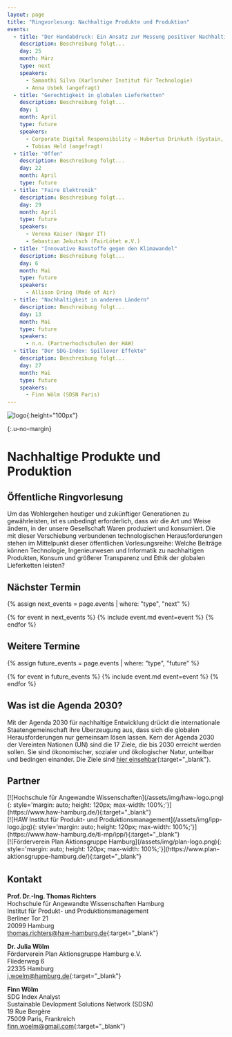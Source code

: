 ```yaml
---
layout: page
title: "Ringvorlesung: Nachhaltige Produkte und Produktion"
events:
  - title: "Der Handabdruck: Ein Ansatz zur Messung positiver Nachhaltigkeitswirkungen von Produkten"
    description: Beschreibung folgt...
    day: 25
    month: März
    type: next
    speakers:
      - Samanthi Silva (Karlsruher Institut für Technologie)
      - Anna Usbek (angefragt)
  - title: "Gerechtigkeit in globalen Lieferketten"
    description: Beschreibung folgt...
    day: 1
    month: April
    type: future
    speakers:
      - Corporate Digital Responsibility – Hubertus Drinkuth (Systain, Otto Group)
      - Tobias Held (angefragt)
  - title: "Offen"
    description: Beschreibung folgt...
    day: 22
    month: April
    type: future
  - title: "Faire Elektronik"
    description: Beschreibung folgt...
    day: 29
    month: April
    type: future
    speakers:
      - Verena Kaiser (Nager IT)
      - Sebastian Jekutsch (FairLötet e.V.)
  - title: "Innovative Baustoffe gegen den Klimawandel"
    description: Beschreibung folgt...
    day: 6
    month: Mai
    type: future
    speakers:
      - Allison Dring (Made of Air)
  - title: "Nachhaltigkeit in anderen Ländern"
    description: Beschreibung folgt...
    day: 13
    month: Mai
    type: future
    speakers:
      - n.n. (Partnerhochschulen der HAW)
  - title: "Der SDG-Index: Spillover Effekte"
    description: Beschreibung folgt...
    day: 27
    month: Mai
    type: future
    speakers:
      - Finn Wölm (SDSN Paris)
---
```


![logo](https://sdg-events.de/static/sdg-logo.png){:height="100px"}

{:.u-no-margin}
# Nachhaltige Produkte und Produktion
## Öffentliche Ringvorlesung

Um das Wohlergehen heutiger und zukünftiger Generationen zu gewährleisten, ist es unbedingt erforderlich, dass wir die Art und Weise ändern, in der unsere Gesellschaft Waren produziert und konsumiert. Die mit dieser Verschiebung verbundenen technologischen Herausforderungen stehen im Mittelpunkt dieser öffentlichen Vorlesungsreihe: Welche Beiträge können Technologie, Ingenieurwesen und Informatik zu nachhaltigen Produkten, Konsum und größerer Transparenz und Ethik der globalen Lieferketten leisten?

## Nächster Termin

{% assign next_events = page.events | where: "type", "next" %}

{% for event in next_events %}
  {% include event.md event=event %}
{% endfor %}

## Weitere Termine

{% assign future_events = page.events | where: "type", "future" %}

{% for event in future_events %}
  {% include event.md event=event %}
{% endfor %}

## Was ist die Agenda 2030?

Mit der Agenda 2030 für nachhaltige Entwicklung dr&uuml;ckt die internationale Staatengemeinschaft ihre &Uuml;berzeugung aus, dass sich die globalen Herausforderungen nur gemeinsam l&ouml;sen lassen. Kern der Agenda 2030 der Vereinten Nationen (UN) sind die 17 Ziele, die bis 2030 erreicht werden sollen. Sie sind &ouml;konomischer, sozialer und &ouml;kologischer Natur, unteilbar und bedingen einander. Die Ziele sind [hier einsehbar](https://sustainabledevelopment.un.org/sdgs){:target="&#95;blank"}.

## Partner

<div class='o-grid' style='margin-bottom: 32px;'>
  <div class='o-grid__col--4-4-s o-grid__col--2-4-m o-grid__col--1-3-l' markdown='1'>
  [![Hochschule für Angewandte Wissenschaften](/assets/img/haw-logo.png){: style='margin: auto; height: 120px; max-width: 100%;'}](https://www.haw-hamburg.de/){:target="&#95;blank"}
  </div>
  <div class='o-grid__col--4-4-s o-grid__col--2-4-m o-grid__col--1-3-l' markdown='1'>
[![HAW Institut für Produkt- und Produktionsmanagement](/assets/img/ipp-logo.jpg){: style='margin: auto; height: 120px; max-width: 100%;'}](https://www.haw-hamburg.de/ti-mp/ipp/){:target="&#95;blank"}
  </div>
  <div class='o-grid__col--4-4-s o-grid__col--2-4-m o-grid__col--1-3-l' markdown='1'>
[![Förderverein Plan Aktionsgruppe Hamburg](/assets/img/plan-logo.png){: style='margin: auto; height: 120px; max-width: 100%;'}](https://www.plan-aktionsgruppe-hamburg.de/){:target="&#95;blank"}
  </div>
</div>


## Kontakt

**Prof. Dr.-Ing. Thomas Richters**  
Hochschule f&uuml;r Angewandte Wissenschaften Hamburg  
Institut f&uuml;r Produkt- und Produktionsmanagement  
Berliner Tor 21  
20099 Hamburg  
[thomas.richters@haw-hamburg.de](mailto:thomas.richters@haw-hamburg.de){:target="&#95;blank"}


**Dr. Julia W&ouml;lm**  
F&ouml;rderverein Plan Aktionsgruppe Hamburg e.V.  
Fliederweg 6  
22335 Hamburg  
[j.woelm@hamburg.de](mailto:j.woelm@hamburg.de){:target="&#95;blank"}

**Finn W&ouml;lm**  
SDG Index Analyst  
Sustainable Devlopment Solutions Network (SDSN)  
19 Rue Berg&egrave;re  
75009 Paris, Frankreich  
[finn.woelm@gmail.com](mailto:finn.woelm@gmail.com){:target="&#95;blank"}

